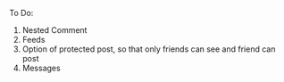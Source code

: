 To Do: 
1) Nested Comment
2) Feeds
3) Option of protected post, so that only friends can see and friend can post
4) Messages